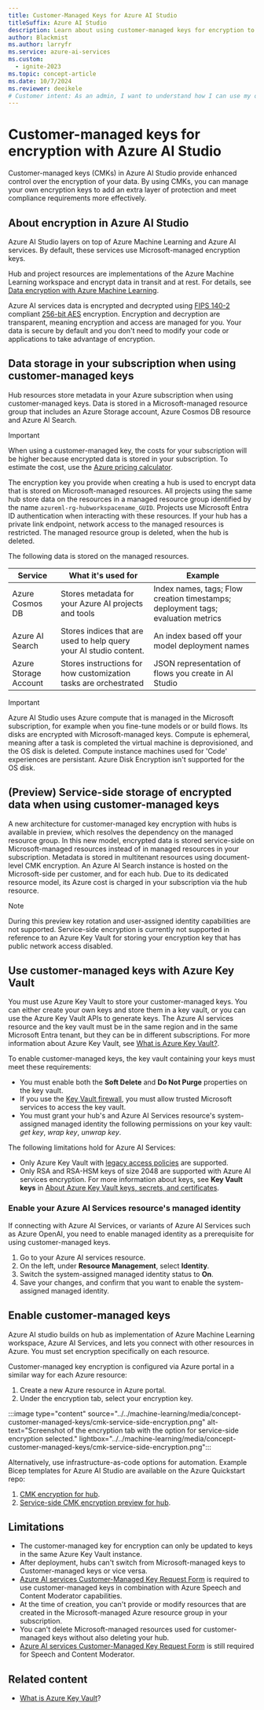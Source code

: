 ```yaml
---
title: Customer-Managed Keys for Azure AI Studio
titleSuffix: Azure AI Studio
description: Learn about using customer-managed keys for encryption to improve data security with Azure AI Studio.
author: Blackmist
ms.author: larryfr
ms.service: azure-ai-services
ms.custom:
  - ignite-2023
ms.topic: concept-article
ms.date: 10/7/2024
ms.reviewer: deeikele
# Customer intent: As an admin, I want to understand how I can use my own encryption keys with Azure AI Studio.
---
```


# Customer-managed keys for encryption with Azure AI Studio

Customer-managed keys (CMKs) in Azure AI Studio provide enhanced control over the encryption of your data. By using CMKs, you can manage your own encryption keys to add an extra layer of protection and meet compliance requirements more effectively.

## About encryption in Azure AI Studio

Azure AI Studio layers on top of Azure Machine Learning and Azure AI services. By default, these services use Microsoft-managed encryption keys. 

Hub and project resources are implementations of the Azure Machine Learning workspace and encrypt data in transit and at rest. For details, see [Data encryption with Azure Machine Learning](../../machine-learning/concept-data-encryption.md).

Azure AI services data is encrypted and decrypted using [FIPS 140-2](https://en.wikipedia.org/wiki/FIPS_140-2) compliant [256-bit AES](https://en.wikipedia.org/wiki/Advanced_Encryption_Standard) encryption. Encryption and decryption are transparent, meaning encryption and access are managed for you. Your data is secure by default and you don't need to modify your code or applications to take advantage of encryption.

## Data storage in your subscription when using customer-managed keys

Hub resources store metadata in your Azure subscription when using customer-managed keys. Data is stored in a Microsoft-managed resource group that includes an Azure Storage account, Azure Cosmos DB resource and Azure AI Search. 

> [!IMPORTANT]
> When using a customer-managed key, the costs for your subscription will be higher because encrypted data is stored in your subscription. To estimate the cost, use the [Azure pricing calculator](https://azure.microsoft.com/pricing/calculator/).

The encryption key you provide when creating a hub is used to encrypt data that is stored on Microsoft-managed resources. All projects using the same hub store data on the resources in a managed resource group identified by the name `azureml-rg-hubworkspacename_GUID`. Projects use Microsoft Entra ID authentication when interacting with these resources. If your hub has a private link endpoint, network access to the managed resources is restricted. The managed resource group is deleted, when the hub is deleted. 

The following data is stored on the managed resources.

|Service|What it's used for|Example|
|-----|-----|-----|
|Azure Cosmos DB|Stores metadata for your Azure AI projects and tools|Index names, tags; Flow creation timestamps; deployment tags; evaluation metrics|
|Azure AI Search|Stores indices that are used to help query your AI studio content.|An index based off your model deployment names|
|Azure Storage Account|Stores instructions for how customization tasks are orchestrated|JSON representation of flows you create in AI Studio|

>[!IMPORTANT]
> Azure AI Studio uses Azure compute that is managed in the Microsoft subscription, for example when you fine-tune models or or build flows. Its disks are encrypted with Microsoft-managed keys. Compute is ephemeral, meaning after a task is completed the virtual machine is deprovisioned, and the OS disk is deleted. Compute instance machines used for 'Code' experiences are persistant. Azure Disk Encryption isn't supported for the OS disk. 

## (Preview) Service-side storage of encrypted data when using customer-managed keys

A new architecture for customer-managed key encryption with hubs is available in preview, which resolves the dependency on the managed resource group. In this new model, encrypted data is stored service-side on Microsoft-managed resources instead of in managed resources in your subscription. Metadata is stored in multitenant resources using document-level CMK encryption. An Azure AI Search instance is hosted on the Microsoft-side per customer, and for each hub. Due to its dedicated resource model, its Azure cost is charged in your subscription via the hub resource.

> [!NOTE]
> During this preview key rotation and user-assigned identity capabilities are not supported. Service-side encryption is currently not supported in reference to an Azure Key Vault for storing your encryption key that has public network access disabled.

## Use customer-managed keys with Azure Key Vault

You must use Azure Key Vault to store your customer-managed keys. You can either create your own keys and store them in a key vault, or you can use the Azure Key Vault APIs to generate keys. The Azure AI services resource and the key vault must be in the same region and in the same Microsoft Entra tenant, but they can be in different subscriptions. For more information about Azure Key Vault, see [What is Azure Key Vault?](/azure/key-vault/general/overview).

To enable customer-managed keys, the key vault containing your keys must meet these requirements:

- You must enable both the **Soft Delete** and **Do Not Purge** properties on the key vault.
- If you use the [Key Vault firewall](/azure/key-vault/general/access-behind-firewall), you must allow trusted Microsoft services to access the key vault.
- You must grant your hub's and Azure AI Services resource's system-assigned managed identity the following permissions on your key vault: *get key*, *wrap key*, *unwrap key*.

The following limitations hold for Azure AI Services:
- Only Azure Key Vault with [legacy access policies](/azure/key-vault/general/assign-access-policy) are supported.
- Only RSA and RSA-HSM keys of size 2048 are supported with Azure AI services encryption. For more information about keys, see **Key Vault keys** in [About Azure Key Vault keys, secrets, and certificates](/azure/key-vault/general/about-keys-secrets-certificates).

### Enable your Azure AI Services resource's managed identity

If connecting with Azure AI Services, or variants of Azure AI Services such as Azure OpenAI, you need to enable managed identity as a prerequisite for using customer-managed keys.

1. Go to your Azure AI services resource.
1. On the left, under **Resource Management**, select **Identity**.
1. Switch the system-assigned managed identity status to **On**.
1. Save your changes, and confirm that you want to enable the system-assigned managed identity.

## Enable customer-managed keys

Azure AI studio builds on hub as implementation of Azure Machine Learning workspace, Azure AI Services, and lets you connect with other resources in Azure. You must set encryption specifically on each resource.

Customer-managed key encryption is configured via Azure portal in a similar way for each Azure resource:
1. Create a new Azure resource in Azure portal.
1. Under the encryption tab, select your encryption key.

:::image type="content" source="../../machine-learning/media/concept-customer-managed-keys/cmk-service-side-encryption.png" alt-text="Screenshot of the encryption tab with the option for service-side encryption selected." lightbox="../../machine-learning/media/concept-customer-managed-keys/cmk-service-side-encryption.png":::

Alternatively, use infrastructure-as-code options for automation. Example Bicep templates for Azure AI Studio are available on the Azure Quickstart repo:
1. [CMK encryption for hub](https://github.com/Azure/azure-quickstart-templates/tree/master/quickstarts/microsoft.machinelearningservices/aistudio-cmk).
1. [Service-side CMK encryption preview for hub](https://github.com/azure/azure-quickstart-templates/tree/master/quickstarts/microsoft.machinelearningservices/machine-learning-workspace-cmk-service-side-encryption).

## Limitations

* The customer-managed key for encryption can only be updated to keys in the same Azure Key Vault instance.
* After deployment, hubs can't switch from Microsoft-managed keys to Customer-managed keys or vice versa.
* [Azure AI services Customer-Managed Key Request Form](https://aka.ms/cogsvc-cmk) is required to use customer-managed keys in combination with Azure Speech and Content Moderator capabilities.
* At the time of creation, you can't provide or modify resources that are created in the Microsoft-managed Azure resource group in your subscription.
* You can't delete Microsoft-managed resources used for customer-managed keys without also deleting your hub.
* [Azure AI services Customer-Managed Key Request Form](https://aka.ms/cogsvc-cmk) is still required for Speech and Content Moderator.

## Related content

* [What is Azure Key Vault](/azure/key-vault/general/overview)?
